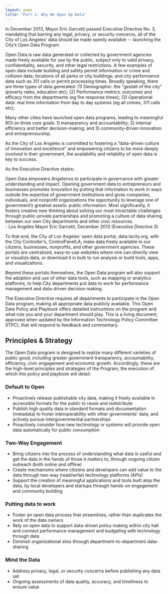 ```yaml
---
layout: page
title: "Part 1: Why We Open Up Data"
---
```


In December 2013, Mayor Eric Garcetti passed Executive Directive No. 3, mandating that barring any legal, privacy, or security concerns, all of the City of Los Angeles’ data should be made openly available -- launching the City’s Open Data Program. 

Open Data is raw data generated or collected by government agencies made freely available for use by the public, subject only to valid privacy, confidentiality, security, and other legal restrictions. A few examples of open data include building and safety permit information or crime and collision data; locations of all parks or city buildings; and city performance data such as 311 calls or permit processing times. Broadly speaking, there are three types of data generated: (1) Demographic: the "gestalt of the city" (poverty rates, education etc); (2) Performance metrics: outcomes and efficacy from the departments (eg fire response times); (3) Operational data: real time information from day to day systems (eg all crimes, 311 calls etc);


Many other cities have launched open data programs, leading to meaningful ROI on three core goals: 1) transparency and accountability; 2) internal efficiency and better decision-making; and 3) community-driven innovation and entrepreneurship.

As the City of Los Angeles is committed to fostering a “data-driven culture of innovation and excellence” and empowering citizens to be more deeply involved in their government, the availability and reliability of open data is key to success. 

As the Executive Directive states:

<p class="message">Open Data empowers Angelenos to participate in governance with greater understanding and impact. Opening government data to entrepreneurs and businesses promotes innovation by putting that information to work in ways outside the expertise of government institutions and gives companies, individuals, and nonprofit organizations the opportunity to leverage one of government’s greatest assets: public information. Most significantly, it fosters creative new thinking about solving our most intractable challenges through public-private partnerships and promoting a culture of data sharing between our own City departments and other civic resources.<br />
- Los Angeles Mayor Eric Garcetti, December 2013 (Executive Directive 3) 
</p>

To that end, the City of Los Angeles’ open data portal, data.lacity.org, with the City Controller’s, ControlPanelLA, make data freely available to our citizens, businesses, nonprofits, and other government agencies. These portals are centralized, easy-to-use websites where one can directly view or visualize data, or download it in bulk to run analysis or build tools, apps, and visualizations.  

Beyond these portals themselves, the Open Data program will also support the adoption and use of other data tools, such as mapping or analytics platforms, to help City departments put data to work for performance management and data-driven decision making.


The Executive Directive requires all departments to participate in the Open Data program, making all appropriate data publicly available. This Open Data Policy and Playbook offers detailed instructions on the program and what role you and your department should play. This is a living document, approved when updated by the Information Technology Policy Committee (ITPC), that will respond to feedback and commentary. 

## Principles & Strategy
The Open Data program is designed to realize many different varieties of public good, including greater government transparency, accountability, efficiency, civic engagement and economic growth. Accordingly, these are the high-level principles and strategies of the Program, the execution of which this policy and playbook will detail:

### Default to Open

* Proactively release publishable city data, making it freely available in accessible formats for the public to reuse and redistribute
* Publish high quality data in standard formats and documentation (metadata) to foster interoperability with other governments’ data, and actively pursue intergovernmental partnerships
* Proactively consider how new technology or systems will provide open data automatically for public consumption

### Two-Way Engagement
* Bring citizens into the process of understanding what data is useful and get the data in the hands of those it matters to, through ongoing citizen outreach (both online and offline)
* Create mechanisms where citizens and developers can add value to the data through two-way (read/write) technology platforms (APIs)
* Support the creation of meaningful applications and tools built atop the data, by local developers and startups through hands-on engagement and community building

### Putting data to work
* Foster an open data process that streamlines, rather than duplicates the work of the data owners
* Rely on open data to support data-driven policy making within city hall and connect performance management and budgeting with technology through data
* Diminish organizational silos through department-to-department data-sharing

### Mind the Data
* Address privacy, legal, or security concerns before publishing any data set
* Ongoing assessments of data quality, accuracy, and timeliness to ensure value

